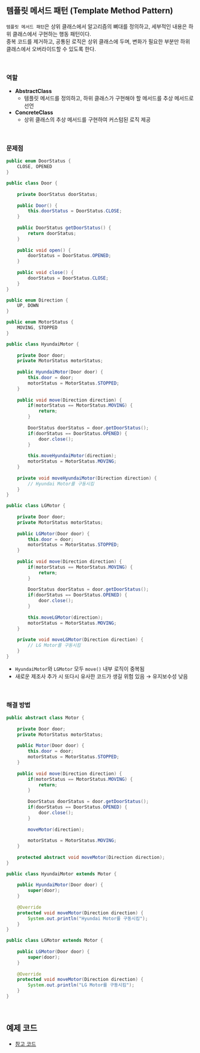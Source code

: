 ## 템플릿 메서드 패턴 (Template Method Pattern)
`템플릿 메서드 패턴`은 상위 클래스에서 알고리즘의 뼈대를 정의하고, 세부적인 내용은 하위 클래스에서 구현하는 행동 패턴이다.  
중복 코드를 제거하고, 공통된 로직은 상위 클래스에 두며, 변화가 필요한 부분만 하위 클래스에서 오버라이드할 수 있도록 한다.  

<br>

### 역할
- **AbstractClass**
	- 템플릿 메서드를 정의하고, 하위 클래스가 구현해야 할 메서드를 추상 메서드로 선언
- **ConcreteClass**
	- 상위 클래스의 추상 메서드를 구현하여 커스텀된 로직 제공

<br>

### 문제점
```java
public enum DoorStatus {  
    CLOSE, OPENED  
}

public class Door {  
  
    private DoorStatus doorStatus;  
  
    public Door() {  
        this.doorStatus = DoorStatus.CLOSE;  
    }  
  
    public DoorStatus getDoorStatus() {  
        return doorStatus;  
    }  
  
    public void open() {  
        doorStatus = DoorStatus.OPENED;  
    }  
  
    public void close() {  
        doorStatus = DoorStatus.CLOSE;  
    }  
}

public enum Direction {  
    UP, DOWN  
}

public enum MotorStatus {  
    MOVING, STOPPED  
}

public class HyundaiMotor {  
  
    private Door door;  
    private MotorStatus motorStatus;  
  
    public HyundaiMotor(Door door) {  
        this.door = door;  
        motorStatus = MotorStatus.STOPPED;  
    }  
  
    public void move(Direction direction) {  
        if(motorStatus == MotorStatus.MOVING) {  
            return;  
        }  
  
        DoorStatus doorStatus = door.getDoorStatus();  
        if(doorStatus == DoorStatus.OPENED) {  
            door.close();  
        }  
  
        this.moveHyundaiMotor(direction);  
        motorStatus = MotorStatus.MOVING;  
    }  
  
    private void moveHyundaiMotor(Direction direction) {  
        // Hyundai Motor를 구동시킴  
    }  
}

public class LGMotor {  
  
    private Door door;  
    private MotorStatus motorStatus;  
  
    public LGMotor(Door door) {  
        this.door = door;  
        motorStatus = MotorStatus.STOPPED;  
    }  
  
    public void move(Direction direction) {  
        if(motorStatus == MotorStatus.MOVING) {  
            return;  
        }  
  
        DoorStatus doorStatus = door.getDoorStatus();  
        if(doorStatus == DoorStatus.OPENED) {  
            door.close();  
        }  
  
        this.moveLGMotor(direction);  
        motorStatus = MotorStatus.MOVING;  
    }  
  
    private void moveLGMotor(Direction direction) {  
        // LG Motor를 구동시킴  
    }  
}
```
- `HyundaiMotor`와 `LGMotor` 모두 `move()` 내부 로직이 중복됨
- 새로운 제조사 추가 시 또다시 유사한 코드가 생길 위험 있음 → 유지보수성 낮음

<br>

### 해결 방법
```java
public abstract class Motor {  
  
    private Door door;  
    private MotorStatus motorStatus;  
  
    public Motor(Door door) {  
        this.door = door;  
        motorStatus = MotorStatus.STOPPED;  
    }  
  
    public void move(Direction direction) {  
        if(motorStatus == MotorStatus.MOVING) {  
            return;  
        }  
  
        DoorStatus doorStatus = door.getDoorStatus();  
        if(doorStatus == DoorStatus.OPENED) {  
            door.close();  
        }  
  
        moveMotor(direction);  
  
        motorStatus = MotorStatus.MOVING;  
    }  
  
    protected abstract void moveMotor(Direction direction);  
}

public class HyundaiMotor extends Motor {  
  
    public HyundaiMotor(Door door) {  
        super(door);  
    }  
  
    @Override  
    protected void moveMotor(Direction direction) {  
        System.out.println("Hyundai Motor를 구동시킴");  
    }  
}

public class LGMotor extends Motor {  
  
    public LGMotor(Door door) {  
        super(door);  
    }  
  
    @Override  
    protected void moveMotor(Direction direction) {  
        System.out.println("LG Motor를 구동시킴");  
    }  
}
```

<br>

## 예제 코드
- [참고 코드](https://github.com/0takkk/TIL/tree/main/OOP/designpatterns/src/templatemethod)
